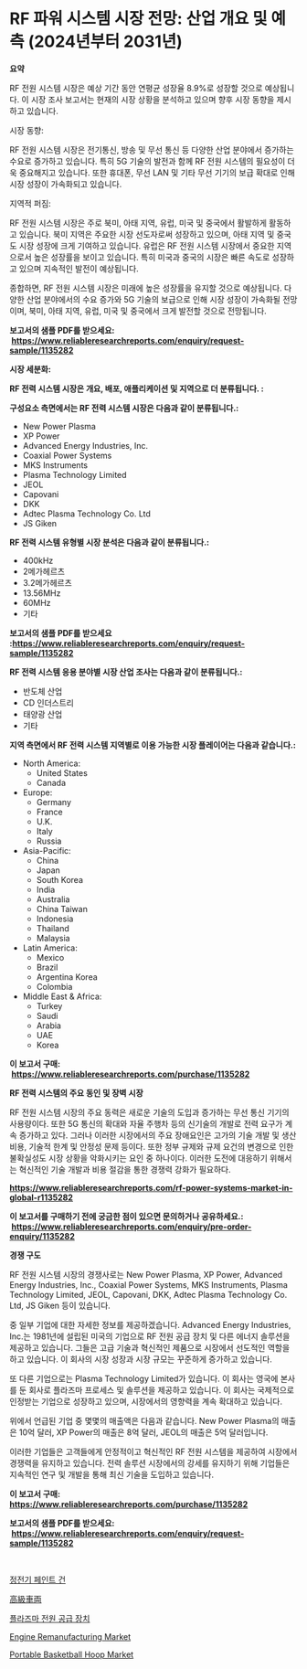 <p><h1>RF 파워 시스템 시장 전망: 산업 개요 및 예측 (2024년부터 2031년)</h1></p><p><strong>요약</strong></p>
<p><p>RF 전원 시스템 시장은 예상 기간 동안 연평균 성장율 8.9%로 성장할 것으로 예상됩니다. 이 시장 조사 보고서는 현재의 시장 상황을 분석하고 있으며 향후 시장 동향을 제시하고 있습니다.</p><p>시장 동향:</p><p>RF 전원 시스템 시장은 전기통신, 방송 및 무선 통신 등 다양한 산업 분야에서 증가하는 수요로 증가하고 있습니다. 특히 5G 기술의 발전과 함께 RF 전원 시스템의 필요성이 더욱 중요해지고 있습니다. 또한 휴대폰, 무선 LAN 및 기타 무선 기기의 보급 확대로 인해 시장 성장이 가속화되고 있습니다.</p><p>지역적 퍼짐:</p><p>RF 전원 시스템 시장은 주로 북미, 아태 지역, 유럽, 미국 및 중국에서 활발하게 활동하고 있습니다. 북미 지역은 주요한 시장 선도자로써 성장하고 있으며, 아태 지역 및 중국도 시장 성장에 크게 기여하고 있습니다. 유럽은 RF 전원 시스템 시장에서 중요한 지역으로서 높은 성장률을 보이고 있습니다. 특히 미국과 중국의 시장은 빠른 속도로 성장하고 있으며 지속적인 발전이 예상됩니다.</p><p>종합하면, RF 전원 시스템 시장은 미래에 높은 성장률을 유지할 것으로 예상됩니다. 다양한 산업 분야에서의 수요 증가와 5G 기술의 보급으로 인해 시장 성장이 가속화될 전망이며, 북미, 아태 지역, 유럽, 미국 및 중국에서 크게 발전할 것으로 전망됩니다.</p></p>
<p><strong>보고서의 샘플 PDF를 받으세요: &nbsp;<a href="https://www.reliableresearchreports.com/enquiry/request-sample/1135282">https://www.reliableresearchreports.com/enquiry/request-sample/1135282</a></strong></p>
<p><strong>시장 세분화:</strong></p>
<p><strong> RF 전력 시스템 시장은 개요, 배포, 애플리케이션 및 지역으로 더 분류됩니다. :</strong></p>
<p><strong>구성요소 측면에서는 RF 전력 시스템 시장은 다음과 같이 분류됩니다.:</strong></p>
<p><ul><li>New Power Plasma</li><li>XP Power</li><li>Advanced Energy Industries, Inc.</li><li>Coaxial Power Systems</li><li>MKS Instruments</li><li>Plasma Technology Limited</li><li>JEOL</li><li>Capovani</li><li>DKK</li><li>Adtec Plasma Technology Co. Ltd</li><li>JS Giken</li></ul></p>
<p><strong> RF 전력 시스템 유형별 시장 분석은 다음과 같이 분류됩니다.:</strong></p>
<p><ul><li>400kHz</li><li>2메가헤르츠</li><li>3.2메가헤르츠</li><li>13.56MHz</li><li>60MHz</li><li>기타</li></ul></p>
<p><strong>보고서의 샘플 PDF를 받으세요 :<a href="https://www.reliableresearchreports.com/enquiry/request-sample/1135282">https://www.reliableresearchreports.com/enquiry/request-sample/1135282</a></strong></p>
<p><strong> RF 전력 시스템 응용 분야별 시장 산업 조사는 다음과 같이 분류됩니다.:</strong></p>
<p><ul><li>반도체 산업</li><li>CD 인더스트리</li><li>태양광 산업</li><li>기타</li></ul></p>
<p><strong>지역 측면에서 RF 전력 시스템 지역별로 이용 가능한 시장 플레이어는 다음과 같습니다.:</strong></p>
<p><ul>
    <li>
        North America:
        <ul>
            <li>United States</li>
            <li>Canada</li>
        </ul>
    </li>
    <li>
        Europe:
        <ul>
            <li>Germany</li>
            <li>France</li>
            <li>U.K.</li>
            <li>Italy</li>
            <li>Russia</li>
        </ul>
    </li>
    <li>
        Asia-Pacific:
        <ul>
            <li>China</li>
            <li>Japan</li>
            <li>South Korea</li>
            <li>India</li>
            <li>Australia</li>
            <li>China Taiwan</li>
            <li>Indonesia</li>
            <li>Thailand</li>
            <li>Malaysia</li>
        </ul>
    </li>
    <li>
        Latin America:
        <ul>
            <li>Mexico</li>
            <li>Brazil</li>
            <li>Argentina Korea</li>
            <li>Colombia</li>
        </ul>
    </li>
    <li>
        Middle East & Africa:
        <ul>
            <li>Turkey</li>
            <li>Saudi</li>
            <li>Arabia</li>
            <li>UAE</li>
            <li>Korea</li>
        </ul>
    </li>
    </ul></p>
<p><strong>이 보고서 구매: &nbsp;<a href="https://www.reliableresearchreports.com/purchase/1135282">https://www.reliableresearchreports.com/purchase/1135282</a></strong></p>
<p><strong>RF 전력 시스템의 주요 동인 및 장벽 시장</strong></p>
<p><p>RF 전원 시스템 시장의 주요 동력은 새로운 기술의 도입과 증가하는 무선 통신 기기의 사용량이다. 또한 5G 통신의 확대와 자율 주행차 등의 신기술의 개발로 전력 요구가 계속 증가하고 있다. 그러나 이러한 시장에서의 주요 장애요인은 고가의 기술 개발 및 생산비용, 기술적 한계 및 안정성 문제 등이다. 또한 정부 규제와 규제 요건의 변경으로 인한 불확실성도 시장 상황을 악화시키는 요인 중 하나이다. 이러한 도전에 대응하기 위해서는 혁신적인 기술 개발과 비용 절감을 통한 경쟁력 강화가 필요하다.</p></p>
<p><strong><a href="https://www.reliableresearchreports.com/rf-power-systems-market-in-global-r1135282">https://www.reliableresearchreports.com/rf-power-systems-market-in-global-r1135282</a></strong></p>
<p><strong>이 보고서를 구매하기 전에 궁금한 점이 있으면 문의하거나 공유하세요.: &nbsp;<a href="https://www.reliableresearchreports.com/enquiry/pre-order-enquiry/1135282">https://www.reliableresearchreports.com/enquiry/pre-order-enquiry/1135282</a></strong></p>
<p><strong>경쟁 구도</strong></p>
<p><p>RF 전원 시스템 시장의 경쟁사로는 New Power Plasma, XP Power, Advanced Energy Industries, Inc., Coaxial Power Systems, MKS Instruments, Plasma Technology Limited, JEOL, Capovani, DKK, Adtec Plasma Technology Co. Ltd, JS Giken 등이 있습니다.</p><p>중 일부 기업에 대한 자세한 정보를 제공하겠습니다. Advanced Energy Industries, Inc.는 1981년에 설립된 미국의 기업으로 RF 전원 공급 장치 및 다른 에너지 솔루션을 제공하고 있습니다. 그들은 고급 기술과 혁신적인 제품으로 시장에서 선도적인 역할을 하고 있습니다. 이 회사의 시장 성장과 시장 규모는 꾸준하게 증가하고 있습니다.</p><p>또 다른 기업으로는 Plasma Technology Limited가 있습니다. 이 회사는 영국에 본사를 둔 회사로 플라즈마 프로세스 및 솔루션을 제공하고 있습니다. 이 회사는 국제적으로 인정받는 기업으로 성장하고 있으며, 시장에서의 영향력을 계속 확대하고 있습니다.</p><p>위에서 언급된 기업 중 몇몇의 매출액은 다음과 같습니다. New Power Plasma의 매출은 10억 달러, XP Power의 매출은 8억 달러, JEOL의 매출은 5억 달러입니다.</p><p>이러한 기업들은 고객들에게 안정적이고 혁신적인 RF 전원 시스템을 제공하여 시장에서 경쟁력을 유지하고 있습니다. 전력 솔루션 시장에서의 강세를 유지하기 위해 기업들은 지속적인 연구 및 개발을 통해 최신 기술을 도입하고 있습니다.</p></p>
<p><strong>이 보고서 구매: &nbsp; <a href="https://www.reliableresearchreports.com/purchase/1135282">https://www.reliableresearchreports.com/purchase/1135282</a></strong></p>
<p><strong>보고서의 샘플 PDF를 받으세요: &nbsp;<a href="https://www.reliableresearchreports.com/enquiry/request-sample/1135282">https://www.reliableresearchreports.com/enquiry/request-sample/1135282</a></strong><strong></strong></p>
<p>&nbsp;</p>
<p><p><a href="https://github.com/CliftonFisher9067/Market-Research-Report-List-1/blob/main/835860426636.md">정전기 페인트 건</a></p><p><a href="https://github.com/EmoryYundt1935/Market-Research-Report-List-1/blob/main/595879028974.md">高級車両</a></p><p><a href="https://github.com/fernandotryO5lson96765/Market-Research-Report-List-1/blob/main/948078726637.md">플라즈마 전원 공급 장치</a></p><p><a href="https://github.com/dx0328/Market-Research-Report-List-2/blob/main/engine-remanufacturing-market.md">Engine Remanufacturing Market</a></p><p><a href="https://github.com/Glendatilghmankmgz0rbhwpy/Market-Research-Report-List-2/blob/main/portable-basketball-hoop-market.md">Portable Basketball Hoop Market</a></p></p>
